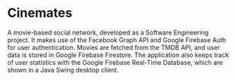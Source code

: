 # Cinemates
A movie-based social network, developed as a Software Engineering project. It makes use of the Facebook Graph API and Google Firebase Auth for user authentication. Movies are fetched from the TMDB API, and user data is stored in Google Firebase Firestore. The application also keeps track of user statistics with the Google Firebase Real-Time Database, which are shown in a Java Swing desktop client.
